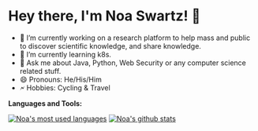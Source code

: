 # Hey there, I'm Noa Swartz! 👋

- 🔭 I’m currently working on a research platform to help mass and public to discover scientific knowledge, and share knowledge.
- 🌱 I’m currently learning k8s.
- 💬 Ask me about Java, Python, Web Security or any computer science related stuff.
- 😄 Pronouns: He/His/Him
- 🗲 Hobbies: Cycling & Travel

**Languages and Tools:** 

[![Noa's most used languages](https://github-readme-stats.vercel.app/api/top-langs/?username=vbintx&theme=light&count_private=true&layout=compact)](https://github.com/vbintx)
[![Noa's github stats](https://github-readme-stats.vercel.app/api?username=vbintx&show_icons=true&theme=light&line_height=27&include_all_commits=true&count_private=true&hide=issues,prs)](https://github.com/vbintx)
